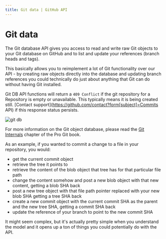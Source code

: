 ```yaml
---
title: Git data | GitHub API
---
```


# Git data

The Git database API gives you access to read and write raw Git objects
to your Git database on GitHub and to list and update your references
(branch heads and tags).

This basically allows you to reimplement a lot of Git functionality over
our API - by creating raw objects directly into the database and updating
branch references you could technically do just about anything that Git
can do without having Git installed.

Git DB API functions will return a `409 Conflict` if the git repository for a Repository is empty or unavailable.  This typically means it is being created still.  [Contact support](https://github.com/contact?form[subject]=Commits API) if this response status persists.

![git db](http://git-scm.com/figures/18333fig0904-tn.png)

For more information on the Git object database, please read the [Git Internals](http://git-scm.com/book/en/Git-Internals) chapter of the Pro Git book.

As an example, if you wanted to commit a change to a file in your
repository, you would:

* get the current commit object
* retrieve the tree it points to
* retrieve the content of the blob object that tree has for that particular file path
* change the content somehow and post a new blob object with that new content, getting a blob SHA back
* post a new tree object with that file path pointer replaced with your new blob SHA getting a tree SHA back
* create a new commit object with the current commit SHA as the parent and the new tree SHA, getting a commit SHA back
* update the reference of your branch to point to the new commit SHA

It might seem complex, but it's actually pretty simple when you understand
the model and it opens up a ton of things you could potentially do with the API.
